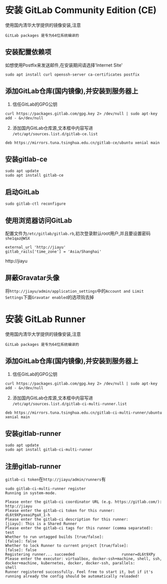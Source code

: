 # 安装 GitLab Community Edition (CE)
使用国内清华大学提供的镜像安装,注意
```
GitLab packages 是专为64位系统编译的
```

## 安装配置依赖项
如想使用Postfix来发送邮件,在安装期间请选择'Internet Site'
```
sudo apt install curl openssh-server ca-certificates postfix
```

## 添加GitLab仓库(国内镜像),并安装到服务器上
1. 信任GitLab的GPG公钥
```
curl https://packages.gitlab.com/gpg.key 2> /dev/null | sudo apt-key add - &>/dev/null
```
2. 添加国内GitLab仓库源,文本框中内容写进 `/etc/apt/sources.list.d/gitlab-ce.list`
```
deb https://mirrors.tuna.tsinghua.edu.cn/gitlab-ce/ubuntu xenial main
```

## 安装gitlab-ce
```
sudo apt update
sudo apt install gitlab-ce
```
## 启动GitLab
```
sudo gitlab-ctl reconfigure
```
## 使用浏览器访问GitLab
配置文件为`/etc/gitlab/gitlab.rb`,初次登录默认root用户,并且要设置密码`she1qaz@WSX`
```
external_url 'http://jiayu'
gitlab_rails['time_zone'] = 'Asia/Shanghai'
```
http://jiayu

## 屏蔽Gravatar头像
将`http://jiayu/admin/application_settings`中的`Account and Limit Settings`下面`Gravatar enabled`的选项钩去掉

# 安装 GitLab Runner
使用国内清华大学提供的镜像安装,注意
```
GitLab packages 是专为64位系统编译的
```

## 添加GitLab仓库(国内镜像),并安装到服务器上
1. 信任GitLab的GPG公钥
```
curl https://packages.gitlab.com/gpg.key 2> /dev/null | sudo apt-key add - &>/dev/null
```
2. 添加国内GitLab仓库源,文本框中内容写进 `/etc/apt/sources.list.d/gitlab-ci-multi-runner.list`
```
deb https://mirrors.tuna.tsinghua.edu.cn/gitlab-ci-multi-runner/ubuntu xenial main
```

## 安装gitlab-runner
```
sudo apt update
sudo apt install gitlab-ci-multi-runner
```
## 注册gitlab-runner
`gitlab-ci token`在`http://jiayu/admin/runners`有
```
sudo gitlab-ci-multi-runner register
Running in system-mode.

Please enter the gitlab-ci coordinator URL (e.g. https://gitlab.com/):
http://jiayu
Please enter the gitlab-ci token for this runner:
dL6t9XPyxeaiPgaX_1-h
Please enter the gitlab-ci description for this runner:
[jiayu]: This is a Shared Runner
Please enter the gitlab-ci tags for this runner (comma separated):
test       
Whether to run untagged builds [true/false]:
[false]: false
Whether to lock Runner to current project [true/false]:
[false]: false
Registering runner... succeeded                     runner=dL6t9XPy
Please enter the executor: virtualbox, docker-ssh+machine, shell, ssh, docker+machine, kubernetes, docker, docker-ssh, parallels:
shell
Runner registered successfully. Feel free to start it, but if it's running already the config should be automatically reloaded!
```
